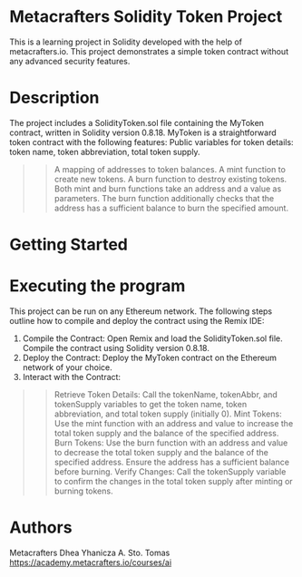 # Metacrafters Solidity Token Project

This is a learning project in Solidity developed with the help of metacrafters.io. This project demonstrates a simple token contract without any advanced security features.

# Description
The project includes a SolidityToken.sol file containing the MyToken contract, written in Solidity version 0.8.18. MyToken is a straightforward token contract with the following features:
Public variables for token details: token name, token abbreviation, total token supply.
> >A mapping of addresses to token balances.
> >A mint function to create new tokens.
> >A burn function to destroy existing tokens.
> >Both mint and burn functions take an address and a value as parameters. The burn function additionally checks that the address has a sufficient balance to burn the specified amount.
# Getting Started
# Executing the program
This project can be run on any Ethereum network. The following steps outline how to compile and deploy the contract using the Remix IDE:
1. Compile the Contract: Open Remix and load the SolidityToken.sol file. Compile the contract using Solidity version 0.8.18.
2. Deploy the Contract: Deploy the MyToken contract on the Ethereum network of your choice.
3. Interact with the Contract:
  > >Retrieve Token Details: Call the tokenName, tokenAbbr, and tokenSupply variables to get the token name, token abbreviation, and total token supply (initially 0).
  > >Mint Tokens: Use the mint function with an address and value to increase the total token supply and the balance of the specified address.
  > >Burn Tokens: Use the burn function with an address and value to decrease the total token supply and the balance of the specified address. Ensure the address has a sufficient balance before burning.
  > >Verify Changes: Call the tokenSupply variable to confirm the changes in the total token supply after minting or burning tokens.
# Authors 
Metacrafters Dhea Yhanicza A. Sto. Tomas https://academy.metacrafters.io/courses/ai
